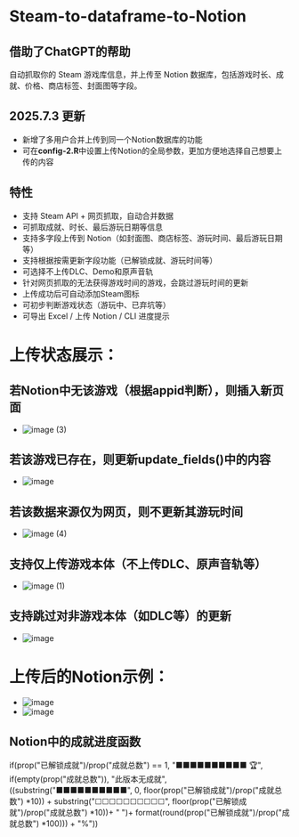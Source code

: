 # Steam-to-dataframe-to-Notion
## 借助了ChatGPT的帮助
自动抓取你的 Steam 游戏库信息，并上传至 Notion 数据库，包括游戏时长、成就、价格、商店标签、封面图等字段。

## 2025.7.3 更新
- 新增了多用户合并上传到同一个Notion数据库的功能
- 可在**config-2.R**中设置上传Notion的全局参数，更加方便地选择自己想要上传的内容

## 特性
- 支持 Steam API + 网页抓取，自动合并数据
- 可抓取成就、时长、最后游玩日期等信息
- 支持多字段上传到 Notion（如封面图、商店标签、游玩时间、最后游玩日期等）
- 支持根据按需更新字段功能（已解锁成就、游玩时间等）
- 可选择不上传DLC、Demo和原声音轨
- 针对网页抓取的无法获得游戏时间的游戏，会跳过游玩时间的更新
- 上传成功后可自动添加Steam图标
- 可初步判断游戏状态（游玩中、已弃坑等）
- 可导出 Excel / 上传 Notion / CLI 进度提示

# 上传状态展示：
## 若Notion中无该游戏（根据appid判断），则插入新页面
- ![image (3)](https://github.com/user-attachments/assets/8eebddab-5b39-491f-acc5-5392c03e19b5)
## 若该游戏已存在，则更新update_fields()中的内容
- ![image](https://github.com/user-attachments/assets/595b9173-ec6d-4d3b-a594-8ff5aa950501)
## 若该数据来源仅为网页，则不更新其游玩时间
- ![image (4)](https://github.com/user-attachments/assets/65b548b0-fef3-4b86-a5fa-d6f86ec0ada5)
## 支持仅上传游戏本体（不上传DLC、原声音轨等）
- ![image (1)](https://github.com/user-attachments/assets/5e14a902-faee-4084-a529-f1914ebfdbdf)
## 支持跳过对非游戏本体（如DLC等）的更新
- ![image](https://github.com/user-attachments/assets/060a7ede-7707-4179-b004-a6cc1d30e534)


# 上传后的Notion示例：
- ![image](https://github.com/user-attachments/assets/7d2f431f-6cf9-4fbc-9b8d-ab67d67bf4b2)
- ![image](https://github.com/user-attachments/assets/bd57ccf0-f967-4690-a503-5b2fee14ddda)



## Notion中的成就进度函数
if(prop("已解锁成就")/prop("成就总数") == 1, "■■■■■■■■■■ 🏆", if(empty(prop("成就总数")), "此版本无成就", ((substring("■■■■■■■■■■", 0, floor(prop("已解锁成就")/prop("成就总数") *10))  + substring("☐☐☐☐☐☐☐☐☐☐", floor(prop("已解锁成就")/prop("成就总数") *10))+ " ")+ format(round(prop("已解锁成就")/prop("成就总数") *100))) + "%"))

